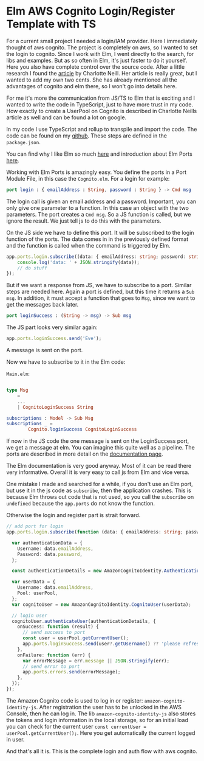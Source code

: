 # Elm AWS Cognito Login/Register Template with TS

For a current small project I needed a login/IAM provider. Here I immediately thought of aws cognito. The project is completely on aws, so I wanted to set the login to cognito. Since I work with Elm, I went directly to the search, for libs and examples. But as so often in Elm, it's just faster to do it yourself. Here you also have complete control over the source code. After a little research I found the [article](https://medium.com/@charlotteneill/elm-with-aws-cognito-8eae4fb858d0) by Charlotte Neill.
Her article is really great, but I wanted to add my own two cents. She has already mentioned all the advantages of cognito and elm there, so I won't go into details here.

For me it's more the communication from JS/TS to Elm that is exciting and I wanted to write the code in TypeScript, just to have more trust in my code. How exactly to create a UserPool on Cognito is described in Charlotte Neills article as well and can be found a lot on google.

In my code I use TypeScript and rollup to transpile and import the code. The code can be found on my [github](https://github.com/auryn31/elm-cognito-ts-example). These steps are defined in the `package.json`.

You can find why I like Elm so much [here](https://blog.auryn.dev/posts/starting-with-elm/) and introduction about Elm Ports [here](https://guide.elm-lang.org/interop/ports.html).

Working with Elm Ports is amazingly easy. You define the ports in a Port Module File, in this case the `Cognito.elm`. For a login for example:

```elm
port login : { emailAddress : String, password : String } -> Cmd msg
```

The login call is given an email address and a password. Important, you can only give one parameter to a function. In this case an object with the two parameters. The port creates a `Cmd msg`. So a JS function is called, but we ignore the result. We just tell js to do this with the parameters.

On the JS side we have to define this port. It will be subscribed to the login function of the ports. The data comes in in the previously defined format and the function is called when the command is triggered by Elm.

```ts
app.ports.login.subscribe((data: { emailAddress: string; password: string }) => {
    console.log('data: ' + JSON.stringify(data));
    // do stuff
});
```

But if we want a response from JS, we have to subscribe to a port. Similar steps are needed here. Again a port is defined, but this time it returns a `Sub msg`. In addition, it must accept a function that goes to `Msg`, since we want to get the messages back later.

```elm
port loginSuccess : (String -> msg) -> Sub msg
```

The JS part looks very similar again:

```ts
app.ports.loginSuccess.send('Eve');
```

A message is sent on the port.

Now we have to subscribe to it in the Elm code:

`Main.elm`:

```elm

type Msg
    = 
    ...
    | CognitoLoginSuccess String

subscriptions : Model -> Sub Msg
subscriptions _ =
        Cognito.loginSuccess CognitoLoginSuccess
```

If now in the JS code the one message is sent on the LoginSuccess port, we get a message at elm. You can imagine this quite well as a pipeline. The ports are described in more detail on the [documentation page](https://guide.elm-lang.org/interop/ports.html).

The Elm documentation is very good anyway. Most of it can be read there very informative. Overall it is very easy to call js from Elm and vice versa.

One mistake I made and searched for a while, if you don't use an Elm port, but use it in the js code as `subscribe`, then the application crashes. This is because Elm throws out code that is not used, so you call the `subscribe` on `undefined` because the `app.ports` do not know the function.

Otherwise the login and register part is strait forward.

```ts
// add port for login
app.ports.login.subscribe(function (data: { emailAddress: string; password: string }) {

  var authenticationData = {
    Username: data.emailAddress,
    Password: data.password,
  };

  const authenticationDetails = new AmazonCognitoIdentity.AuthenticationDetails(authenticationData);

  var userData = {
    Username: data.emailAddress,
    Pool: userPool,
  };
  var cognitoUser = new AmazonCognitoIdentity.CognitoUser(userData);

  // login user
  cognitoUser.authenticateUser(authenticationDetails, {
    onSuccess: function (result) {
      // send success to port
      const user = userPool.getCurrentUser();
      app.ports.loginSuccess.send(user?.getUsername() ?? 'please refresh page');
    },
    onFailure: function (err) {
      var errorMessage = err.message || JSON.stringify(err);
      // send error to port
      app.ports.errors.send(errorMessage);
    },
  });
});
```

The Amazon Cognito code is used to log in or register: `amazon-cognito-identity-js`. After registration the user has to be unlocked in the AWS Console, then he can log in. The lib `amazon-cognito-identity-js` also stores the tokens and login information in the local storage, so for an initial load you can check for the current user `const currentUser = userPool.getCurrentUser();`. Here you get automatically the current logged in user.

And that's all it is. This is the complete login and auth flow with aws cognito.
